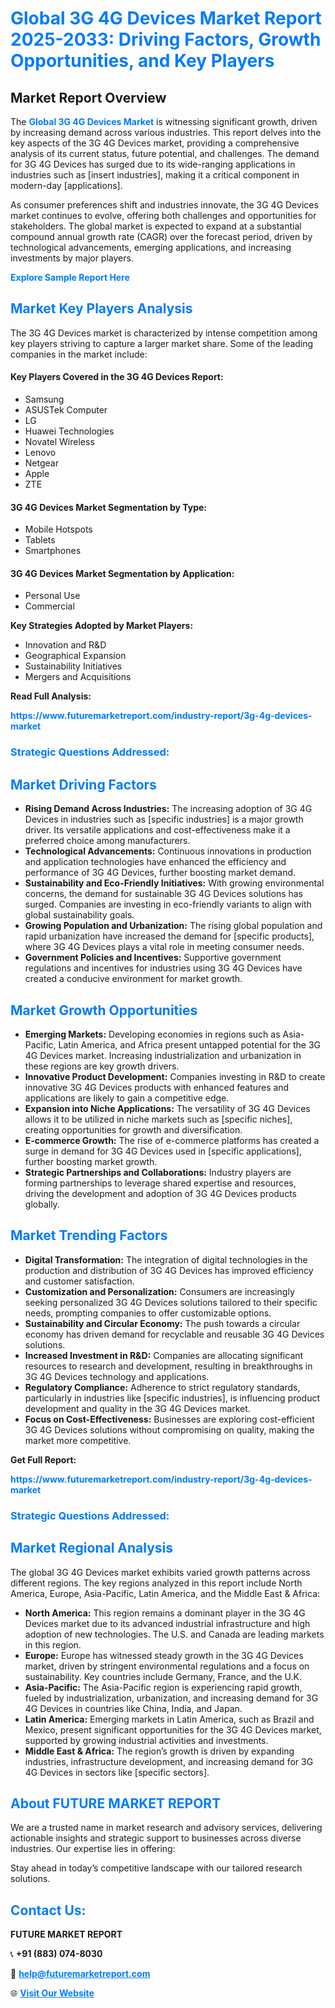 <h1 style="color: #007BFF;">Global 3G 4G Devices Market Report 2025-2033: Driving Factors, Growth Opportunities, and Key Players</h1>

<section id="overview">
<h2>Market Report Overview</h2>
<p>The <a href="https://www.futuremarketreport.com/industry-report/3g-4g-devices-market" style="color: #007BFF; text-decoration: none;"><strong>Global 3G 4G Devices Market</strong></a> is witnessing significant growth, driven by increasing demand across various industries. This report delves into the key aspects of the 3G 4G Devices market, providing a comprehensive analysis of its current status, future potential, and challenges. The demand for 3G 4G Devices has surged due to its wide-ranging applications in industries such as [insert industries], making it a critical component in modern-day [applications].</p>
<p>As consumer preferences shift and industries innovate, the 3G 4G Devices market continues to evolve, offering both challenges and opportunities for stakeholders. The global market is expected to expand at a substantial compound annual growth rate (CAGR) over the forecast period, driven by technological advancements, emerging applications, and increasing investments by major players.</p>
</section>

<section id="overview">
<p><a href="https://www.futuremarketreport.com/request-sample/reportId=81840" style="color: #007BFF; text-decoration: none;"><strong>Explore Sample Report Here</strong></a></p>
</section>

<section id="key-players">
<h2 style="color: #007BFF;">Market Key Players Analysis</h2>
<p>The 3G 4G Devices market is characterized by intense competition among key players striving to capture a larger market share. Some of the leading companies in the market include:</p>
<h4>Key Players Covered in the 3G 4G Devices Report:</h4>
<ul><li>Samsung</li><li>ASUSTek Computer</li><li>LG</li><li>Huawei Technologies</li><li>Novatel Wireless</li><li>Lenovo</li><li>Netgear</li><li>Apple</li><li>ZTE</li></ul>
<h4>3G 4G Devices Market Segmentation by Type:</h4>
<ul><li>Mobile Hotspots</li><li>Tablets</li><li>Smartphones</li></ul>

<h4>3G 4G Devices Market Segmentation by Application:</h4>
<ul><li>Personal Use</li><li>Commercial</li></ul>
<p><strong>Key Strategies Adopted by Market Players:</strong></p>
<ul>
<li>Innovation and R&D</li>
<li>Geographical Expansion</li>
<li>Sustainability Initiatives</li>
<li>Mergers and Acquisitions</li>
</ul>
</section>

<section>
<p><strong>Read Full Analysis: </strong></p><a href="https://www.futuremarketreport.com/industry-report/3g-4g-devices-market" style="color: #007BFF; text-decoration: none;"><strong>https://www.futuremarketreport.com/industry-report/3g-4g-devices-market</strong></a>
<h3 style="color: #007BFF;">Strategic Questions Addressed:</h3>
</section>

<section id="driving-factors">
<h2 style="color: #007BFF;">Market Driving Factors</h2>
<ul>
<li><strong>Rising Demand Across Industries:</strong> The increasing adoption of 3G 4G Devices in industries such as [specific industries] is a major growth driver. Its versatile applications and cost-effectiveness make it a preferred choice among manufacturers.</li>
<li><strong>Technological Advancements:</strong> Continuous innovations in production and application technologies have enhanced the efficiency and performance of 3G 4G Devices, further boosting market demand.</li>
<li><strong>Sustainability and Eco-Friendly Initiatives:</strong> With growing environmental concerns, the demand for sustainable 3G 4G Devices solutions has surged. Companies are investing in eco-friendly variants to align with global sustainability goals.</li>
<li><strong>Growing Population and Urbanization:</strong> The rising global population and rapid urbanization have increased the demand for [specific products], where 3G 4G Devices plays a vital role in meeting consumer needs.</li>
<li><strong>Government Policies and Incentives:</strong> Supportive government regulations and incentives for industries using 3G 4G Devices have created a conducive environment for market growth.</li>
</ul>
</section>

<section id="growth-opportunities">
<h2 style="color: #007BFF;">Market Growth Opportunities</h2>
<ul>
<li><strong>Emerging Markets:</strong> Developing economies in regions such as Asia-Pacific, Latin America, and Africa present untapped potential for the 3G 4G Devices market. Increasing industrialization and urbanization in these regions are key growth drivers.</li>
<li><strong>Innovative Product Development:</strong> Companies investing in R&D to create innovative 3G 4G Devices products with enhanced features and applications are likely to gain a competitive edge.</li>
<li><strong>Expansion into Niche Applications:</strong> The versatility of 3G 4G Devices allows it to be utilized in niche markets such as [specific niches], creating opportunities for growth and diversification.</li>
<li><strong>E-commerce Growth:</strong> The rise of e-commerce platforms has created a surge in demand for 3G 4G Devices used in [specific applications], further boosting market growth.</li>
<li><strong>Strategic Partnerships and Collaborations:</strong> Industry players are forming partnerships to leverage shared expertise and resources, driving the development and adoption of 3G 4G Devices products globally.</li>
</ul>
</section>

<section id="trending-factors">
<h2 style="color: #007BFF;">Market Trending Factors</h2>
<ul>
<li><strong>Digital Transformation:</strong> The integration of digital technologies in the production and distribution of 3G 4G Devices has improved efficiency and customer satisfaction.</li>
<li><strong>Customization and Personalization:</strong> Consumers are increasingly seeking personalized 3G 4G Devices solutions tailored to their specific needs, prompting companies to offer customizable options.</li>
<li><strong>Sustainability and Circular Economy:</strong> The push towards a circular economy has driven demand for recyclable and reusable 3G 4G Devices solutions.</li>
<li><strong>Increased Investment in R&D:</strong> Companies are allocating significant resources to research and development, resulting in breakthroughs in 3G 4G Devices technology and applications.</li>
<li><strong>Regulatory Compliance:</strong> Adherence to strict regulatory standards, particularly in industries like [specific industries], is influencing product development and quality in the 3G 4G Devices market.</li>
<li><strong>Focus on Cost-Effectiveness:</strong> Businesses are exploring cost-efficient 3G 4G Devices solutions without compromising on quality, making the market more competitive.</li>
</ul>
</section>

<section>
<p><strong>Get Full Report: </strong></p><a href="https://www.futuremarketreport.com/industry-report/3g-4g-devices-market" style="color: #007BFF; text-decoration: none;"><strong>https://www.futuremarketreport.com/industry-report/3g-4g-devices-market</strong></a>
<h3 style="color: #007BFF;">Strategic Questions Addressed:</h3>
</section>


<section id="regional-analysis">
<h2 style="color: #007BFF;">Market Regional Analysis</h2>
<p>The global 3G 4G Devices market exhibits varied growth patterns across different regions. The key regions analyzed in this report include North America, Europe, Asia-Pacific, Latin America, and the Middle East & Africa:</p>
<ul>
<li><strong>North America:</strong> This region remains a dominant player in the 3G 4G Devices market due to its advanced industrial infrastructure and high adoption of new technologies. The U.S. and Canada are leading markets in this region.</li>
<li><strong>Europe:</strong> Europe has witnessed steady growth in the 3G 4G Devices market, driven by stringent environmental regulations and a focus on sustainability. Key countries include Germany, France, and the U.K.</li>
<li><strong>Asia-Pacific:</strong> The Asia-Pacific region is experiencing rapid growth, fueled by industrialization, urbanization, and increasing demand for 3G 4G Devices in countries like China, India, and Japan.</li>
<li><strong>Latin America:</strong> Emerging markets in Latin America, such as Brazil and Mexico, present significant opportunities for the 3G 4G Devices market, supported by growing industrial activities and investments.</li>
<li><strong>Middle East & Africa:</strong> The region’s growth is driven by expanding industries, infrastructure development, and increasing demand for 3G 4G Devices in sectors like [specific sectors].</li>
</ul>
</section>

<footer>
<h2 style="color: #007BFF;">About FUTURE MARKET REPORT</h2>
<p>We are a trusted name in market research and advisory services, delivering actionable insights and strategic support to businesses across diverse industries. Our expertise lies in offering:</p>

<p>Stay ahead in today’s competitive landscape with our tailored research solutions.</p>

<h2 style="color: #007BFF;">Contact Us:</h2>
<p><strong>FUTURE MARKET REPORT</strong></p>
<p>📞 <strong>+91 (883) 074-8030</strong></p>
<p>📧 <strong><a href="mailto:help@futuremarketreport.com" style="color: #007BFF;">help@futuremarketreport.com</a></strong></p>
<p>🌐 <strong><a href="https://www.futuremarketreport.com/" style="color: #007BFF;">Visit Our Website</a></strong></p>
</footer>